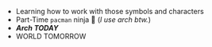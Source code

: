 - Learning how to work with those symbols and characters
- Part-Time `pacman` ninja 🥷 (*I use arch btw.*)
- ***Arch TODAY***
- WORLD TOMORROW
